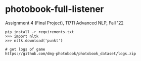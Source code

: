 # photobook-full-listener
Assignment 4 (Final Project), 11711 Advanced NLP, Fall '22

```
pip install -r requirements.txt
>>> import nltk
>>> nltk.download('punkt')

# get logs of game
https://github.com/dmg-photobook/photobook_dataset/logs.zip
```

